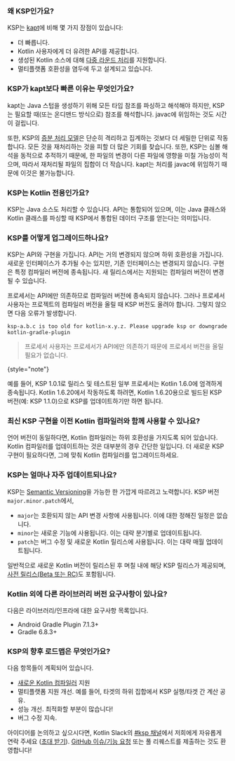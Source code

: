 [//]: # (title: KSP 자주 묻는 질문)

### 왜 KSP인가요?

KSP는 [kapt](kapt.md)에 비해 몇 가지 장점이 있습니다:
* 더 빠릅니다.
* Kotlin 사용자에게 더 유려한 API를 제공합니다.
* 생성된 Kotlin 소스에 대해 [다중 라운드 처리](ksp-multi-round.md)를 지원합니다.
* 멀티플랫폼 호환성을 염두에 두고 설계되고 있습니다.

### KSP가 kapt보다 빠른 이유는 무엇인가요?

kapt는 Java 스텁을 생성하기 위해 모든 타입 참조를 파싱하고 해석해야 하지만, KSP는 필요할 때(또는 온디맨드 방식으로) 참조를 해석합니다. javac에 위임하는 것도 시간이 걸립니다.

또한, KSP의 [증분 처리 모델](ksp-incremental.md)은 단순히 격리하고 집계하는 것보다 더 세밀한 단위로 작동합니다. 모든 것을 재처리하는 것을 피할 더 많은 기회를 찾습니다. 또한, KSP는 심볼 해석을 동적으로 추적하기 때문에, 한 파일의 변경이 다른 파일에 영향을 미칠 가능성이 적으며, 따라서 재처리될 파일의 집합이 더 작습니다. kapt는 처리를 javac에 위임하기 때문에 이것은 불가능합니다.

### KSP는 Kotlin 전용인가요?

KSP는 Java 소스도 처리할 수 있습니다. API는 통합되어 있으며, 이는 Java 클래스와 Kotlin 클래스를 파싱할 때 KSP에서 통합된 데이터 구조를 얻는다는 의미입니다.

### KSP를 어떻게 업그레이드하나요?

KSP는 API와 구현을 가집니다. API는 거의 변경되지 않으며 하위 호환성을 가집니다. 새로운 인터페이스가 추가될 수는 있지만, 기존 인터페이스는 변경되지 않습니다. 구현은 특정 컴파일러 버전에 종속됩니다. 새 릴리스에서는 지원되는 컴파일러 버전이 변경될 수 있습니다.

프로세서는 API에만 의존하므로 컴파일러 버전에 종속되지 않습니다.
그러나 프로세서 사용자는 프로젝트의 컴파일러 버전을 올릴 때 KSP 버전도 올려야 합니다.
그렇지 않으면 다음 오류가 발생합니다.

```text
ksp-a.b.c is too old for kotlin-x.y.z. Please upgrade ksp or downgrade kotlin-gradle-plugin
```

> 프로세서 사용자는 프로세서가 API에만 의존하기 때문에 프로세서 버전을 올릴 필요가 없습니다.
>
{style="note"}

예를 들어, KSP 1.0.1로 릴리스 및 테스트된 일부 프로세서는 Kotlin 1.6.0에 엄격하게 종속됩니다.
Kotlin 1.6.20에서 작동하도록 하려면, Kotlin 1.6.20용으로 빌드된 KSP 버전(예: KSP 1.1.0)으로 KSP를 업데이트하기만 하면 됩니다.

### 최신 KSP 구현을 이전 Kotlin 컴파일러와 함께 사용할 수 있나요?

언어 버전이 동일하다면, Kotlin 컴파일러는 하위 호환성을 가지도록 되어 있습니다. Kotlin 컴파일러를 업데이트하는 것은 대부분의 경우 간단한 일입니다. 더 새로운 KSP 구현이 필요하다면, 그에 맞춰 Kotlin 컴파일러를 업그레이드하세요.

### KSP는 얼마나 자주 업데이트되나요?

KSP는 [Semantic Versioning](https://semver.org/)을 가능한 한 가깝게 따르려고 노력합니다.
KSP 버전 `major.minor.patch`에서,
* `major`는 호환되지 않는 API 변경 사항에 사용됩니다. 이에 대한 정해진 일정은 없습니다.
* `minor`는 새로운 기능에 사용됩니다. 이는 대략 분기별로 업데이트됩니다.
* `patch`는 버그 수정 및 새로운 Kotlin 릴리스에 사용됩니다. 이는 대략 매월 업데이트됩니다.

일반적으로 새로운 Kotlin 버전이 릴리스된 후 며칠 내에 해당 KSP 릴리스가 제공되며, [사전 릴리스(Beta 또는 RC)](eap.md)도 포함됩니다.

### Kotlin 외에 다른 라이브러리 버전 요구사항이 있나요?

다음은 라이브러리/인프라에 대한 요구사항 목록입니다.
* Android Gradle Plugin 7.1.3+
* Gradle 6.8.3+

### KSP의 향후 로드맵은 무엇인가요?

다음 항목들이 계획되어 있습니다.
* [새로운 Kotlin 컴파일러](roadmap.md) 지원
* 멀티플랫폼 지원 개선. 예를 들어, 타겟의 하위 집합에서 KSP 실행/타겟 간 계산 공유.
* 성능 개선. 최적화할 부분이 많습니다!
* 버그 수정 지속.

아이디어를 논의하고 싶으시다면, Kotlin Slack의 [#ksp 채널](https://kotlinlang.slack.com/archives/C013BA8EQSE)에서 저희에게 자유롭게 연락 주세요 ([초대 받기](https://surveys.jetbrains.com/s3/kotlin-slack-sign-up)). [GitHub 이슈/기능 요청](https://github.com/google/ksp/issues) 또는 풀 리퀘스트를 제출하는 것도 환영합니다!